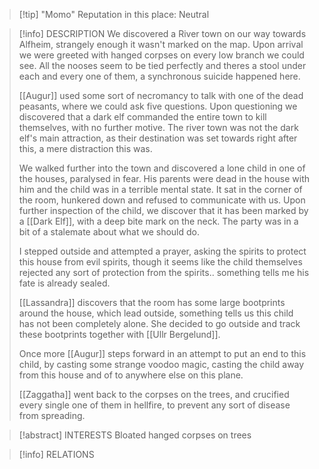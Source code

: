 > [!tip] "Momo" Reputation in this place: Neutral

> [!info] DESCRIPTION
> We discovered a River town on our way towards Alfheim, strangely enough it wasn't marked on the map. Upon arrival we were greeted with hanged corpses on every low branch we could see. All the nooses seem to be tied perfectly and theres a stool under each and every one of them, a synchronous suicide happened here.
> 
> [[Augur]] used some sort of necromancy to talk with one of the dead peasants, where we could ask five questions. Upon questioning we discovered that a dark elf commanded the entire town to kill themselves, with no further motive. The river town was not the dark elf's main attraction, as their destination was set towards right after this, a mere distraction this was.
> 
> We walked further into the town and discovered a lone child in one of the houses, paralysed in fear. His parents were dead in the house with him and the child was in a terrible mental state. It sat in the corner of the room, hunkered down and refused to communicate with us. Upon further inspection of the child, we discover that it has been marked by a [[Dark Elf]], with a deep bite mark on the neck. The party was in a bit of a stalemate about what we should do.
> 
> I stepped outside and attempted a prayer, asking the spirits to protect this house from evil spirits, though it seems like the child themselves rejected any sort of protection from the spirits.. something tells me his fate is already sealed.
> 
> [[Lassandra]] discovers that the room has some large bootprints around the house, which lead outside, something tells us this child has not been completely alone. She decided to go outside and track these bootprints together with [[Ullr Bergelund]].
> 
> Once more [[Augur]] steps forward in an attempt to put an end to this child, by casting some strange voodoo magic, casting the child away from this house and of to anywhere else on this plane.
> 
> [[Zaggatha]] went back to the corpses on the trees, and crucified every single one of them in hellfire, to prevent any sort of disease from spreading.

> [!abstract] INTERESTS
> Bloated hanged corpses on trees

> [!info] RELATIONS